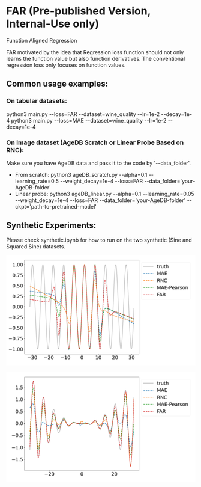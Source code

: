 # FAR (Pre-published Version, Internal-Use only)
Function Aligned Regression

FAR motivated by the idea that Regression loss function should not only learns the function value but also function derivatives. The conventional regression loss only focuses on function values.


## Common usage examples:
### On tabular datasets:
python3 main.py --loss=FAR --dataset=wine_quality --lr=1e-2 --decay=1e-4
python3 main.py --loss=MAE --dataset=wine_quality --lr=1e-2 --decay=1e-4

### On Image dataset (AgeDB Scratch or Linear Probe Based on RNC):
Make sure you have AgeDB data and pass it to the code by '--data_folder'.
- From scratch:  python3 ageDB_scratch.py --alpha=0.1 --learning_rate=0.5 --weight_decay=1e-4 --loss=FAR --data_folder='your-AgeDB-folder'
- Linear probe:  python3 ageDB_linear.py --alpha=0.1 --learning_rate=0.05 --weight_decay=1e-4 --loss=FAR --data_folder='your-AgeDB-folder' --ckpt='path-to-pretrained-model'

## Synthetic Experiments:
Please check synthetic.ipynb for how to run on the two synthetic (Sine and Squared Sine) datasets.

<p align="center">
  <img src="figures/sin_all_mean_cmp.pdf" width="800" title="Sine">
</p>

<p align="center">
  <img src="figures/sq_sin_all_mean_cmp.pdf" width="800" title="Squared Sine">
</p>
